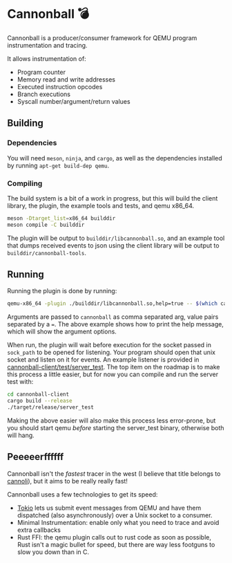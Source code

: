 # Cannonball 💣

Cannonball is a producer/consumer framework for QEMU program instrumentation and tracing.

It allows instrumentation of:

* Program counter
* Memory read and write addresses
* Executed instruction opcodes
* Branch executions
* Syscall number/argument/return values

## Building

### Dependencies

You will need `meson`, `ninja`, and `cargo`, as well as the dependencies installed by
running `apt-get build-dep qemu`.

### Compiling

The build system is a bit of a work in progress, but this will build the client library,
the plugin, the example tools and tests, and qemu x86_64.

```sh
meson -Dtarget_list=x86_64 builddir
meson compile -C builddir
```

The plugin will be output to `builddir/libcannonball.so`, and an example tool that dumps
received events to json using the client library will be output to `builddir/cannonball-tools`.



## Running

Running the plugin is done by running:

```sh
qemu-x86_64 -plugin ./builddir/libcannonball.so,help=true -- $(which cat) /etc/shadow # ;)
```

Arguments are passed to `cannonball` as comma separated arg, value pairs separated by a
`=`. The above example shows how to print the help message, which will show the argument
options.

When run, the plugin will wait before execution for the socket passed in `sock_path` to
be opened for listening. Your program should open that unix socket and listen on it for
events. An example listener is provided in
[cannonball-client/test/server_test](cannonball-client/test/server_test/main.rs). The
top item on the roadmap is to make this process a little easier, but for now you can
compile and run the server test with:

```sh
cd cannonball-client
cargo build --release
./target/release/server_test
```

Making the above easier will also make this process less error-prone, but you should
start qemu *before* starting the server_test binary, otherwise both will hang.

## Peeeeerffffff

Cannonball isn't the *fastest* tracer in the west (I believe that title belongs to
[cannoli](https://github.com/MarginResearch/cannoli)), but it aims to be really really
fast!

Cannonball uses a few technologies to get its speed:

* [Tokio](https://tokio.rs) lets us submit event messages from QEMU and have them
  dispatched (also asynchronously) over a Unix socket to a consumer.
* Minimal Instrumentation: enable only what you need to trace and avoid extra callbacks
* Rust FFI: the qemu plugin calls out to rust code as soon as possible, Rust isn't a
  magic bullet for speed, but there are way less footguns to slow you down than in C.